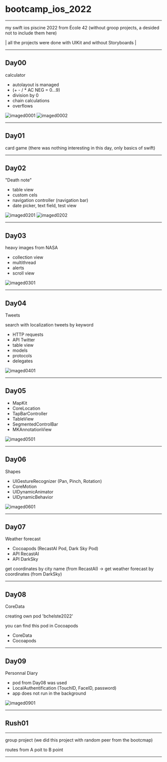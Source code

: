 # bootcamp_ios_2022
---
my swift ios piscine 2022 from École 42
(without groop projects, a desided not to include them here)

| all the projects were done with UIKit and without Storyboards |

---
## Day00 

calculator

- autolayout is managed 
- (+ - / * AC NEG = 0...9)
- division by 0
- chain calculations
- overflows

![imaged0001](https://github.com/bchelste/bootcamp_ios_2022/blob/main/utils/Day00_01.gif)
![imaged0002](https://github.com/bchelste/bootcamp_ios_2022/blob/main/utils/Day00_02.gif)


---
## Day01

card game
(there was nothing interesting in this day, only basics of swift)

---
## Day02

"Death note"

- table view
- custom cels
- navigation controller (navigation bar)
- date picker, text field, test view

![imaged0201](https://github.com/bchelste/bootcamp_ios_2022/blob/main/utils/Day02_01.gif)
![imaged0202](https://github.com/bchelste/bootcamp_ios_2022/blob/main/utils/Day02_02.gif)

---
## Day03

heavy images from NASA

- collection view
- multithread
- alerts
- scroll view

![imaged0301](https://github.com/bchelste/bootcamp_ios_2022/blob/main/utils/Day03_01.gif)

---

## Day04

Tweets

search with localization tweets by keyword

- HTTP requests
- API Twitter
- table view
- models
- protocols
- delegates

![imaged0401](https://github.com/bchelste/bootcamp_ios_2022/blob/main/utils/Day04_01.gif)

---

## Day05

- MapKit
- CoreLocation
- TapBarController
- TableView
- SegmentedControlBar
- MKAnnotationView

![imaged0501](https://github.com/bchelste/bootcamp_ios_2022/blob/main/utils/Day05_01.gif)

---

## Day06

Shapes

- UIGestureRecognizer (Pan, Pinch, Rotation)
- CoreMotion
- UIDynamicAnimator
- UIDynamicBehavior

![imaged0601](https://github.com/bchelste/bootcamp_ios_2022/blob/main/utils/Day06_01.gif)

---

## Day07

Weather forecast

- Cocoapods (RecastAI Pod, Dark Sky Pod)
- API RecastAI
- API DarkSky

get coordinates by city name (from RecastAI) -> get weather forecast by coordinates (from DarkSky)

---

## Day08

CoreData

creating own pod 'bchelste2022'

you can find this pod in Cocoapods

- CoreData
- Cocoapods

---

## Day09

Personnal Diary

- pod from Day08 was used
- LocalAuthentification (TouchID, FaceID, password)
- app does not run in the background

![imaged0901](https://github.com/bchelste/bootcamp_ios_2022/blob/main/utils/Day09_01.gif)

---

## Rush01

***
group project (we did this project with random peer from the bootcmap)

routes from A poit to B point



---


